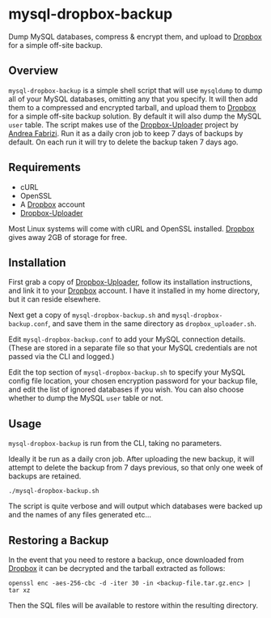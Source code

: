 # mysql-dropbox-backup

Dump MySQL databases, compress & encrypt them, and upload to [Dropbox] for a simple off-site backup.

## Overview

`mysql-dropbox-backup` is a simple shell script that will use `mysqldump` to dump all of your MySQL databases, omitting any that you specify. It will then add them to a compressed and encrypted tarball, and upload them to [Dropbox] for a simple off-site backup solution. By default it will also dump the MySQL `user` table. The script makes use of the [Dropbox-Uploader] project by [Andrea Fabrizi]. Run it as a daily cron job to keep 7 days of backups by default. On each run it will try to delete the backup taken 7 days ago.

## Requirements

* cURL
* OpenSSL
* A [Dropbox] account
* [Dropbox-Uploader]

Most Linux systems will come with cURL and OpenSSL installed. [Dropbox] gives away 2GB of storage for free.

## Installation

First grab a copy of [Dropbox-Uploader], follow its installation instructions, and link it to your [Dropbox] account. I have it installed in my home directory, but it can reside elsewhere.

Next get a copy of `mysql-dropbox-backup.sh` and `mysql-dropbox-backup.conf`, and save them in the same directory as `dropbox_uploader.sh`.

Edit `mysql-dropbox-backup.conf` to add your MySQL connection details. (These are stored in a separate file so that your MySQL credentials are not passed via the CLI and logged.)

Edit the top section of `mysql-dropbox-backup.sh` to specify your MySQL config file location, your chosen encryption password for your backup file, and edit the list of ignored databases if you wish. You can also choose whether to dump the MySQL `user` table or not.

## Usage

`mysql-dropbox-backup` is run from the CLI, taking no parameters.

Ideally it be run as a daily cron job. After uploading the new backup, it will attempt to delete the backup from 7 days previous, so that only one week of backups are retained.

```
./mysql-dropbox-backup.sh
```

The script is quite verbose and will output which databases were backed up and the names of any files generated etc...

## Restoring a Backup

In the event that you need to restore a backup, once downloaded from [Dropbox] it can be decrypted and the tarball extracted as follows:

```
openssl enc -aes-256-cbc -d -iter 30 -in <backup-file.tar.gz.enc> | tar xz
```

Then the SQL files will be available to restore within the resulting directory.

   [Dropbox]: <https://www.dropbox.com>
   [Dropbox-Uploader]: <https://github.com/andreafabrizi/Dropbox-Uploader>
   [Andrea Fabrizi]: <https://github.com/andreafabrizi>